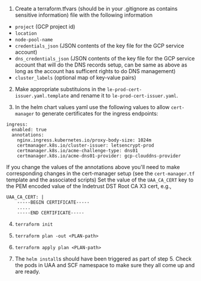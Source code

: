 1. Create a terraform.tfvars (should be in your .gitignore as contains sensitive information) file with the following information
- `project` (GCP project id)
- `location`
- `node-pool-name`
- `credentials_json` (JSON contents of the key file for the GCP service account)
- `dns_credentials_json` (JSON contents of the key file for the GCP service account that will do the DNS records setup, can be same as above as long as the account has sufficent rights to do DNS management)
- `cluster_labels` (optional map of key-value pairs)

2. Make appropriate substituions in the `le-prod-cert-issuer.yaml.template` and rename it to `le-prod-cert-issuer.yaml`.

3. In the helm chart values yaml use the following values to allow `cert-manager` to generate certificates for the ingress endpoints:

```
ingress:
  enabled: true
  annotations:
    nginx.ingress.kubernetes.io/proxy-body-size: 1024m
    certmanager.k8s.io/cluster-issuer: letsencrypt-prod
    certmanager.k8s.io/acme-challenge-type: dns01
    certmanager.k8s.io/acme-dns01-provider: gcp-clouddns-provider
```
If you change the values of the annotations above you'll need to make corresponding changes in the cert-manager setup (see the `cert-manager.tf` template and the associated scripts)
Set the value of the `UAA_CA_CERT` key to the PEM encoded value of the Indetrust DST Root CA X3 cert, e.g.,

```
UAA_CA_CERT: |
    -----BEGIN CERTIFICATE-----
    .....
    -----END CERTIFICATE-----
```

4. `terraform init`

5. `terraform plan -out <PLAN-path>`

6. `terraform apply plan <PLAN-path>`

7. The `helm install`s should have been triggered as part of step 5. Check the pods in UAA and SCF namespace to make sure they all come up and are ready.
